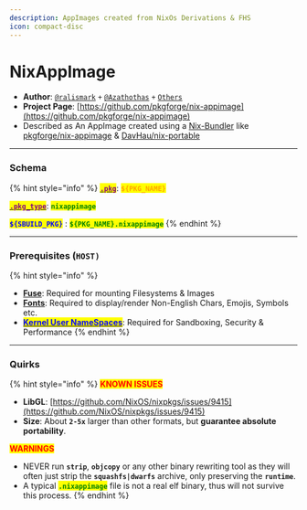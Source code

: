 ```yaml
---
description: AppImages created from NixOs Derivations & FHS
icon: compact-disc
---
```


# NixAppImage

* **Author**: [`@ralismark`](https://github.com/ralismark) `+` [`@Azathothas`](https://github.com/Azathothas) `+` [`Others`](https://github.com/NixOS/bundlers)
* **Project Page**: [https://github.com/pkgforge/nix-appimage](https://github.com/pkgforge/nix-appimage)
* Described as An AppImage created using a [Nix-Bundler](https://github.com/NixOS/bundlers) like [pkgforge/nix-appimage](https://github.com/pkgforge/nix-appimage) & [DavHau/nix-portable](https://github.com/DavHau/nix-portable)

***

### Schema

{% hint style="info" %}
[<mark style="color:purple;">**`.pkg`**</mark>](../../../sbuild/specification/2.pkg.md): <mark style="color:orange;">**`${PKG_NAME}`**</mark>

[<mark style="color:purple;">**`.pkg_type`**</mark>](../../../sbuild/specification/2.pkg.md): <mark style="color:green;">**`nixappimage`**</mark>

<mark style="color:blue;">**`${SBUILD_PKG}`**</mark> : <mark style="color:green;">**`${PKG_NAME}.nixappimage`**</mark>
{% endhint %}

***

### **Prerequisites (`HOST)`**

{% hint style="info" %}
* [**Fuse**](../errors-and-quirks/fuse.md): Required for mounting Filesystems & Images
* [**Fonts**](../errors-and-quirks/fonts.md): Required to display/render Non-English Chars, Emojis, Symbols etc.
* [<mark style="color:blue;">**Kernel User NameSpaces**</mark>](../errors-and-quirks/namespaces.md): Required for Sandboxing, Security & Performance
{% endhint %}

***

### Quirks

{% hint style="info" %}
<mark style="color:red;">**KNOWN ISSUES**</mark>

* **LibGL**: [https://github.com/NixOS/nixpkgs/issues/9415](https://github.com/NixOS/nixpkgs/issues/9415)
* **Size**: About **`2-5x`** larger than other formats, but **guarantee absolute portability**.

<mark style="color:red;">**WARNINGS**</mark>

* NEVER run **`strip`**, **`objcopy`** or any other binary rewriting tool as they will often just strip the **`squashfs|dwarfs`** archive, only preserving the **`runtime`**.
* A typical <mark style="color:green;">**`.nixappimage`**</mark> file is not a real elf binary, thus will not survive this process.
{% endhint %}
